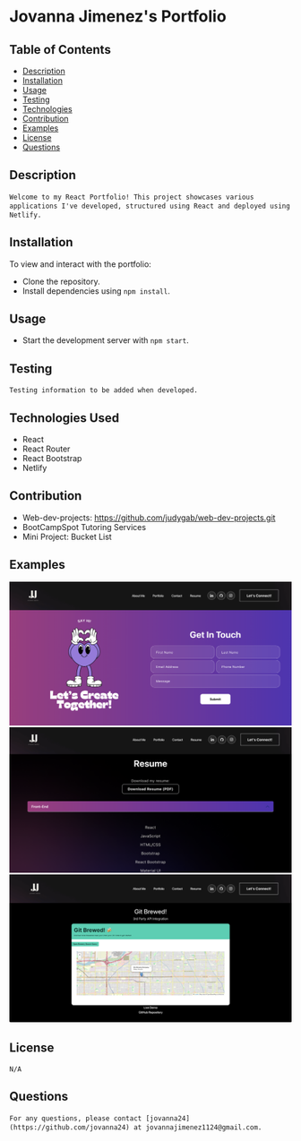 # Jovanna Jimenez's Portfolio

## Table of Contents 
- [Description](#description) 
- [Installation](#installation)
- [Usage](#usage)
- [Testing](#testing)
- [Technologies](#technologies)
- [Contribution](#contribution)
- [Examples](#examples)
- [License](#license)
- [Questions](#questions)

## Description <a name="description"></a>
    Welcome to my React Portfolio! This project showcases various applications I've developed, structured using React and deployed using Netlify.

## Installation <a name="installation"></a>
To view and interact with the portfolio:

- Clone the repository.
- Install dependencies using `npm install`.

## Usage <a name="usage"></a>
 - Start the development server with `npm start`.

## Testing <a mame="testing"></a>
    Testing information to be added when developed.


## Technologies Used <a mame="technologies"></a>

- React
- React Router
- React Bootstrap
- Netlify 

## Contribution

- Web-dev-projects: https://github.com/judygab/web-dev-projects.git
- BootCampSpot Tutoring Services
- Mini Project: Bucket List

## Examples <a name="examples"></a> 
![contact](image.png)
![resume](image-1.png)
![portfolio](image-2.png)

## License <a name="license"></a>
    N/A

## Questions <a name="questions"></a>
    For any questions, please contact [jovanna24](https://github.com/jovanna24) at jovannajimenez1124@gmail.com.

